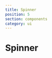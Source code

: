 ```yaml
---
title: Spinner
position: 5
section: components
category: ui
---
```


# Spinner

<preview name="spinner"></preview>
